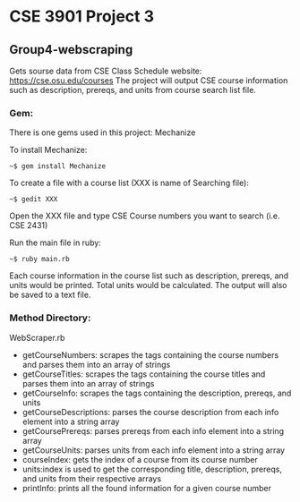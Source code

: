 # CSE 3901 Project 3
## Group4-webscraping

Gets sourse data from CSE Class Schedule website: https://cse.osu.edu/courses
The project will output CSE course information such as description, prereqs, and units from course search list file.

### Gem:

There is one gems used in this project: Mechanize


To install Mechanize:

`~$ gem install Mechanize`

To create a file with a course list (XXX is name of Searching file):

`~$ gedit XXX`


Open the XXX file and type CSE Course numbers you want to search (i.e. CSE 2431)


Run the main file in ruby:

`~$ ruby main.rb`


Each course information in the course list such as description, prereqs, and units would be printed. Total units would be calculated. The output will also be saved to a text file.


### Method Directory:

WebScraper.rb 
 - getCourseNumbers: scrapes the tags containing the course numbers and parses them into an array of strings
 - getCourseTitles: scrapes the tags containing the course titles and parses them into an array of strings
 - getCourseInfo: scrapes the tags containing the description, prereqs, and units
 - getCourseDescriptions: parses the course description from each info element into a string array
 - getCoursePrereqs: parses prereqs from each info element into a string array
 - getCourseUnits: parses units from each info element into a string array
 - courseIndex: gets the index of a course from its course number
 - units:index is used to get the corresponding title, description, prereqs, and units from their respective arrays
 - printInfo: prints all the found information for a given course number



